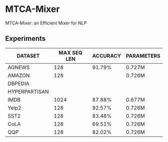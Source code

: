 # MTCA-Mixer
MTCA-Mixer: an Efficient Mixer for NLP

## Experiments
| DATASET |MAX SEQ LEN | ACCURACY | PARAMETERS |
|  ----  | ---- | ----  |  ----  |
| AGNEWS | 128 | 91.79% | 0.727M |
| AMAZON |128| | 0.726M|
| DBPEDIA | | | |
| HYPERPARTISAN | | | |
| IMDB |1024 |87.88% | 0.677M |
| Yelp2 | 128| 92.57% | 0.726M |
| SST2 | 128| 83.48% | 0.726M |
| CoLA | 128| 69.51% | 0.726M |
| QQP | 128 | 82.02% | 0.726M |
